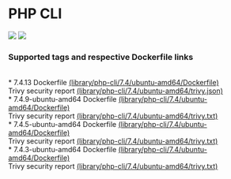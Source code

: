# PHP CLI
[![](https://images.microbadger.com/badges/image/antonchernik/php-cli.svg)](https://microbadger.com/images/antonchernik/php-cli)
[![](https://images.microbadger.com/badges/version/antonchernik/php-cli.svg)](https://microbadger.com/images/antonchernik/php-cli)
### Supported tags and respective Dockerfile links
<br/>* 7.4.13 Dockerfile [(library/php-cli/7.4/ubuntu-amd64/Dockerfile)](https://github.com/antonchernik/docker/blob/php-cli-7.4.13-ubuntu-amd64/library/php-cli/7.4/ubuntu-amd64/Dockerfile)<br />Trivy security report [(library/php-cli/7.4/ubuntu-amd64/trivy.json)](https://github.com/antonchernik/docker/blob/php-cli-7.4.13-ubuntu-amd64/library/php-cli/7.4/ubuntu-amd64/trivy.json)<br />* 7.4.9-ubuntu-amd64 Dockerfile [(library/php-cli/7.4/ubuntu-amd64/Dockerfile)](https://github.com/antonchernik/docker/blob/php-cli-v7.4.9/library/php-cli/7.4/ubuntu-amd64/Dockerfile)<br />Trivy security report [(library/php-cli/7.4/ubuntu-amd64/trivy.txt)](https://github.com/antonchernik/docker/blob/php-cli-v7.4.9/library/php-cli/7.4/ubuntu-amd64/trivy.txt)<br />* 7.4.5-ubuntu-amd64 Dockerfile [(library/php-cli/7.4/ubuntu-amd64/Dockerfile)](https://github.com/antonchernik/docker/blob/php-cli-v7.4.5/library/php-cli/7.4/ubuntu-amd64/Dockerfile)<br />Trivy security report [(library/php-cli/7.4/ubuntu-amd64/trivy.txt)](https://github.com/antonchernik/docker/blob/php-cli-v7.4.5/library/php-cli/7.4/ubuntu-amd64/trivy.txt)<br />* 7.4.3-ubuntu-amd64 Dockerfile [(library/php-cli/7.4/ubuntu-amd64/Dockerfile)](https://github.com/antonchernik/docker/blob/php-cli-v7.4.3/library/php-cli/7.4/ubuntu-amd64/Dockerfile)<br />Trivy security report [(library/php-cli/7.4/ubuntu-amd64/trivy.txt)](https://github.com/antonchernik/docker/blob/php-cli-v7.4.3/library/php-cli/7.4/ubuntu-amd64/trivy.txt)<br />